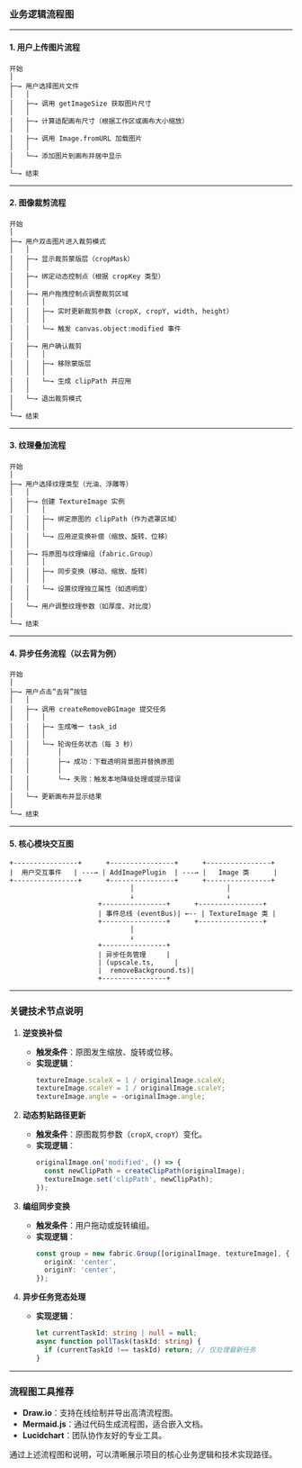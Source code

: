 ### **业务逻辑流程图**

---

#### **1. 用户上传图片流程**
```plaintext
开始
│
├─→ 用户选择图片文件
│   │
│   ├─→ 调用 getImageSize 获取图片尺寸
│   │
│   ├─→ 计算适配画布尺寸（根据工作区或画布大小缩放）
│   │
│   ├─→ 调用 Image.fromURL 加载图片
│   │
│   └─→ 添加图片到画布并居中显示
│
└─→ 结束
```

---

#### **2. 图像裁剪流程**
```plaintext
开始
│
├─→ 用户双击图片进入裁剪模式
│   │
│   ├─→ 显示裁剪蒙版层（cropMask）
│   │
│   ├─→ 绑定动态控制点（根据 cropKey 类型）
│   │
│   ├─→ 用户拖拽控制点调整裁剪区域
│   │   │
│   │   ├─→ 实时更新裁剪参数（cropX, cropY, width, height）
│   │   │
│   │   └─→ 触发 canvas.object:modified 事件
│   │
│   ├─→ 用户确认裁剪
│   │   │
│   │   ├─→ 移除蒙版层
│   │   │
│   │   └─→ 生成 clipPath 并应用
│   │
│   └─→ 退出裁剪模式
│
└─→ 结束
```

---

#### **3. 纹理叠加流程**
```plaintext
开始
│
├─→ 用户选择纹理类型（光油、浮雕等）
│   │
│   ├─→ 创建 TextureImage 实例
│   │   │
│   │   ├─→ 绑定原图的 clipPath（作为遮罩区域）
│   │   │
│   │   └─→ 应用逆变换补偿（缩放、旋转、位移）
│   │
│   ├─→ 将原图与纹理编组（fabric.Group）
│   │   │
│   │   ├─→ 同步变换（移动、缩放、旋转）
│   │   │
│   │   └─→ 设置纹理独立属性（如透明度）
│   │
│   └─→ 用户调整纹理参数（如厚度、对比度）
│
└─→ 结束
```

---

#### **4. 异步任务流程（以去背为例）**
```plaintext
开始
│
├─→ 用户点击“去背”按钮
│   │
│   ├─→ 调用 createRemoveBGImage 提交任务
│   │   │
│   │   ├─→ 生成唯一 task_id
│   │   │
│   │   └─→ 轮询任务状态（每 3 秒）
│   │       │
│   │       ├─→ 成功：下载透明背景图并替换原图
│   │       │
│   │       └─→ 失败：触发本地降级处理或提示错误
│   │
│   └─→ 更新画布并显示结果
│
└─→ 结束
```

---

#### **5. 核心模块交互图**
```plaintext
+----------------+      +----------------+      +----------------+
|  用户交互事件   | ---→ | AddImagePlugin  | ---→ |   Image 类      |
+----------------+      +----------------+      +----------------+
                              │                       │
                              ↓                       ↓
                      +----------------+      +----------------+
                      | 事件总线 (eventBus)| ←-- | TextureImage 类 |
                      +----------------+      +----------------+
                              │
                              ↓
                      +----------------+
                      | 异步任务管理     |
                      | (upscale.ts,     |
                      |  removeBackground.ts)|
                      +----------------+
```

---

### **关键技术节点说明**

1. **逆变换补偿**  
   - **触发条件**：原图发生缩放、旋转或位移。  
   - **实现逻辑**：  
     ```typescript
     textureImage.scaleX = 1 / originalImage.scaleX;
     textureImage.scaleY = 1 / originalImage.scaleY;
     textureImage.angle = -originalImage.angle;
     ```

2. **动态剪贴路径更新**  
   - **触发条件**：原图裁剪参数（`cropX`, `cropY`）变化。  
   - **实现逻辑**：  
     ```typescript
     originalImage.on('modified', () => {
       const newClipPath = createClipPath(originalImage);
       textureImage.set('clipPath', newClipPath);
     });
     ```

3. **编组同步变换**  
   - **触发条件**：用户拖动或旋转编组。  
   - **实现逻辑**：  
     ```typescript
     const group = new fabric.Group([originalImage, textureImage], {
       originX: 'center',
       originY: 'center',
     });
     ```

4. **异步任务竞态处理**  
   - **实现逻辑**：  
     ```typescript
     let currentTaskId: string | null = null;
     async function pollTask(taskId: string) {
       if (currentTaskId !== taskId) return; // 仅处理最新任务
     }
     ```

---

### **流程图工具推荐**
- **Draw.io**：支持在线绘制并导出高清流程图。  
- **Mermaid.js**：通过代码生成流程图，适合嵌入文档。  
- **Lucidchart**：团队协作友好的专业工具。

通过上述流程图和说明，可以清晰展示项目的核心业务逻辑和技术实现路径。

